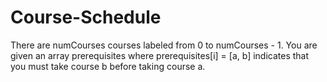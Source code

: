 # Course-Schedule
There are numCourses courses labeled from 0 to numCourses - 1. You are given an array prerequisites where prerequisites[i] = [a, b] indicates that you must take course b before taking course a. 

